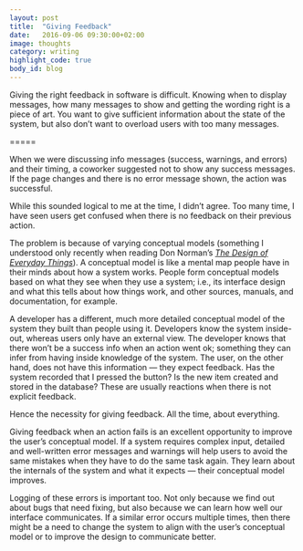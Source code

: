 ```yaml
---
layout: post
title:  "Giving Feedback"
date:   2016-09-06 09:30:00+02:00
image: thoughts
category: writing
highlight_code: true
body_id: blog
---
```


Giving the right feedback in software is difficult. Knowing when to display messages, how many messages to show and getting the wording right is a piece of art. You want to give sufficient information about the state of the system, but also don’t want to overload users with too many messages. 

=====

When we were discussing info messages (success, warnings, and errors) and their timing, a coworker suggested not to show any success messages. If the page changes and there is no error message shown, the action was successful. 

While this sounded logical to me at the time, I didn’t agree. Too many time, I have seen users get confused when there is no feedback on their previous action.  

The problem is because of varying conceptual models (something I understood only recently when reading Don Norman’s [_The Design of Everyday Things_](http://www.jnd.org/books/design-of-everyday-things-revised.html)). A conceptual model is like a mental map people have in their minds about how a system works. People form conceptual models based on what they see when they use a system; i.e., its interface design and what this tells about how things work, and other sources, manuals, and documentation, for example. 

A developer has a different, much more detailed conceptual model of the system they built than people using it. Developers know the system inside-out, whereas users only have an external view. The developer knows that there won’t be a success info when an action went ok; something they can infer from having inside knowledge of the system. The user, on the other hand, does not have this information — they expect feedback. Has the system recorded that I pressed the button? Is the new item created and stored in the database? These are usually reactions when there is not explicit feedback. 

Hence the necessity for giving feedback. All the time, about everything. 

Giving feedback when an action fails is an excellent opportunity to improve the user’s conceptual model. If a system requires complex input, detailed and well-written error messages and warnings will help users to avoid the same mistakes when they have to do the same task again. They learn about the internals of the system and what it expects — their conceptual model improves. 

Logging of these errors is important too. Not only because we find out about bugs that need fixing, but also because we can learn how well our interface communicates. If a similar error occurs multiple times, then there might be a need to change the system to align with the user’s conceptual model or to improve the design to communicate better. 
